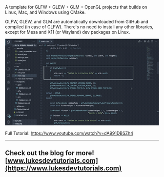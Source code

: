 A template for GLFW + GLEW + GLM + OpenGL projects that builds on Linux, Mac, and Windows using CMake.

GLFW, GLEW, and GLM are automatically downloaded from GitHub and compiled (in case of GLFW). There's no need to install any other libraries, except for Mesa and X11 (or Wayland) dev packages on Linux.

[![Video](/output.gif)](https://www.youtube.com/watch?v=dA991DBSZh4)

Full Tutorial: https://www.youtube.com/watch?v=dA991DBSZh4

---
Check out the blog for more! [www.lukesdevtutorials.com](https://www.lukesdevtutorials.com)
---
